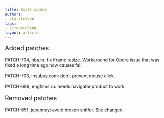 ```yaml
---
title: Small update
authors:
- ola-kleiven
tags:
- sitepatching
layout: article
---
```

<span style="font-size: 140%">Added patches</span><br/><br/>PATCH-704, nbs.rs: fix iframe resize. Workaround for Opera issue that was fixed a long time ago now causes fail.<br/><br/>PATCH-703, insubuy.com: don&#39;t prevent mouse click.<br/><br/>PATCH-699, engfilms.ru: needs navigator.product to work.<br/> <br/><span style="font-size: 140%">Removed patches</span><br/><br/>PATCH-651, jcpenney: avoid broken sniffer. Site changed.
